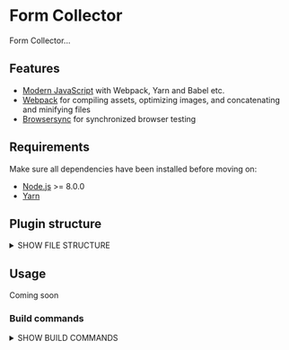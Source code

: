 # Form Collector
Form Collector...

## Features

* [Modern JavaScript](https://github.com/JeffreyWay/laravel-mix/tree/master/docs) with Webpack, Yarn and Babel etc.
* [Webpack](https://webpack.github.io/) for compiling assets, optimizing images, and concatenating and minifying files
* [Browsersync](http://www.browsersync.io/) for synchronized browser testing

## Requirements

Make sure all dependencies have been installed before moving on:

* [Node.js](http://nodejs.org/) >= 8.0.0
* [Yarn](https://yarnpkg.com/en/docs/install)

## Plugin structure

<details><summary>SHOW FILE STRUCTURE</summary>
<p>

```shell
/saucecode/form-collector               # → Plugin root
├── build/                              # → Plugin app
│   ├── helpers/                        # → Plugin core functionality
│   │   └── hmr-client.js               # → Hot middleware clinet
│   ├── util/                           # → Plugin WordPress compatibility and helper classes.
│   │   ├── addHotMiddleware.js         # → Plugin admin functionality
│   │   └── desire.js                   # → Plugin admin functionality
│   ├── config.js                       # → Plugin main App class
│   ├── webpack.config.js               # → Plugin configration class
│   ├── webpack.config.optimize.js      # → Plugin frontend class for loaoding assets
│   └── webpack.config.watch.js         # → Plugin setup
├── src/                                # → Yeah
│   ├── form-collector.js               # → Plugin config files, automatically parsed and loaded by Config class.
│   └── functions.js                    # → Plugin config files, automatically parsed and loaded by Config class.
├── dist/                               # → Built plugin assets (never edit)
├── node_modules/                       # → Node.js packages (never edit)
├── .babelrc                            # → Editor config, works with PHP Storm and more.
├── .eslintrc.js                        # → ES Lint  "Run Commands"
├── .gitignore                          # → ES Lint  "Run Commands"
├── package.json                        # → Node.js dependencies and scripts
└── README.md                           # → Webpack mix file# → Composer packages (never edit)
└── yarn.lock                           # → Webpack mix file# → Composer packages (never edit)
```
</p>
</details>


## Usage

Coming soon

### Build commands

<details><summary>SHOW BUILD COMMANDS</summary>
<p>

* `yarn start` — Compile assets when file changes are made, start Browsersync session
* `yarn s` — Compile assets when file changes are made, start Browsersync session (alias for `start`)
* `yarn build` - Compile the files in your assets directory
* `yarn b` — Compile and optimize the files in your assets directory
* `yarn build:production` - Compile and optimize the files in your assets directory for production
* `yarn b:prod` — Compile assets for production
* `yarn lint` - Run linters for both javascript and scss
* `yarn l` - Run linters for both javascript and scss (alias for `lint`)
* `yarn lint:scripts` - Run linters for both javascript
* `yarn l:scripts` - Run linters for both javascript (alias for `lint:scripts`)

</p>
</details>
